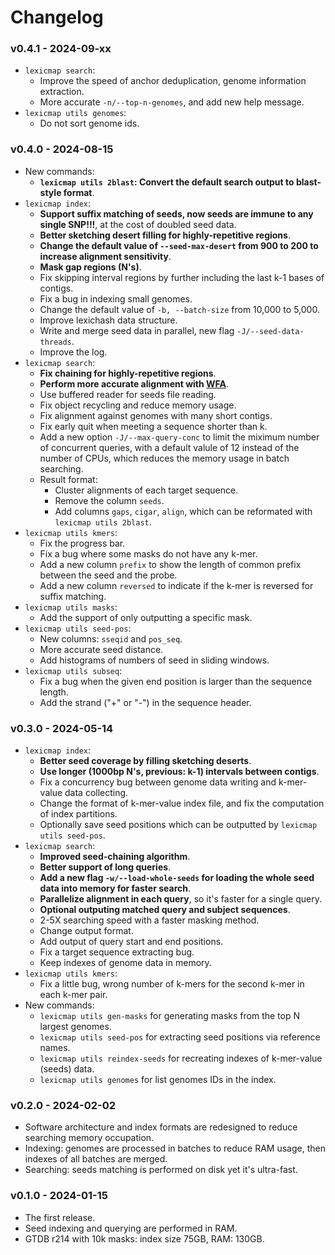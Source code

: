 # Changelog

### v0.4.1 - 2024-09-xx

- `lexicmap search`:
    - Improve the speed of anchor deduplication, genome information extraction.
    - More accurate `-n/--top-n-genomes`, and add new help message.
- `lexicmap utils genomes`:
    - Do not sort genome ids.

### v0.4.0 - 2024-08-15

- New commands:
    - **`lexicmap utils 2blast`: Convert the default search output to blast-style format**.
- `lexicmap index`:
    - **Support suffix matching of seeds, now seeds are immune to any single SNP!!!**, at the cost of doubled seed data.
    - **Better sketching desert filling for highly-repetitive regions**.
    - **Change the default value of `--seed-max-desert` from 900 to 200 to increase alignment sensitivity**.
    - **Mask gap regions (N's)**.
    - Fix skipping interval regions by further including the last k-1 bases of contigs.
    - Fix a bug in indexing small genomes.
    - Change the default value of `-b, --batch-size` from 10,000 to 5,000.
    - Improve lexichash data structure.
    - Write and merge seed data in parallel, new flag `-J/--seed-data-threads`.
    - Improve the log.
- `lexicmap search`:
    - **Fix chaining for highly-repetitive regions**.
    - **Perform more accurate alignment with [WFA](https://github.com/shenwei356/wfa)**.
    - Use buffered reader for seeds file reading.
    - Fix object recycling and reduce memory usage.
    - Fix alignment against genomes with many short contigs.
    - Fix early quit when meeting a sequence shorter than k.
    - Add a new option `-J/--max-query-conc` to limit the miximum number of concurrent queries,
      with a default valule of 12 instead of the number of CPUs, which reduces the memory usage
      in batch searching.
    - Result format:
        - Cluster alignments of each target sequence.
        - Remove the column `seeds`.
        - Add columns `gaps`, `cigar`, `align`, which can be reformated with `lexicmap utils 2blast`.
- `lexicmap utils kmers`:
    - Fix the progress bar.
    - Fix a bug where some masks do not have any k-mer.
    - Add a new column `prefix` to show the length of common prefix between the seed and the probe.
    - Add a new column `reversed` to indicate if the k-mer is reversed for suffix matching.
- `lexicmap utils masks`:
    - Add the support of only outputting a specific mask.
- `lexicmap utils seed-pos`:
    - New columns: `sseqid` and `pos_seq`.
    - More accurate seed distance.
    - Add histograms of numbers of seed in sliding windows.
- `lexicmap utils subseq`:
    - Fix a bug when the given end position is larger than the sequence length.
    - Add the strand ("+" or "-") in the sequence header.

### v0.3.0 - 2024-05-14

- `lexicmap index`:
    - **Better seed coverage by filling sketching deserts**.
    - **Use longer (1000bp N's, previous: k-1) intervals between contigs**.
    - Fix a concurrency bug between genome data writing and k-mer-value data collecting.
    - Change the format of k-mer-value index file, and fix the computation of index partitions.
    - Optionally save seed positions which can be outputted by `lexicmap utils seed-pos`.
- `lexicmap search`:
    - **Improved seed-chaining algorithm**.
    - **Better support of long queries**.
    - **Add a new flag `-w/--load-whole-seeds` for loading the whole seed data into memory for faster search**.
    - **Parallelize alignment in each query**, so it's faster for a single query.
    - **Optional outputing matched query and subject sequences**.
    - 2-5X searching speed with a faster masking method.
    - Change output format.
    - Add output of query start and end positions.
    - Fix a target sequence extracting bug.
    - Keep indexes of genome data in memory.
- `lexicmap utils kmers`:
    - Fix a little bug, wrong number of k-mers for the second k-mer in each k-mer pair.
- New commands:
    - `lexicmap utils gen-masks` for generating masks from the top N largest genomes.
    - `lexicmap utils seed-pos` for extracting seed positions via reference names.
    - `lexicmap utils reindex-seeds` for recreating indexes of k-mer-value (seeds) data.
    - `lexicmap utils genomes` for list genomes IDs in the index.

### v0.2.0 - 2024-02-02

- Software architecture and index formats are redesigned to reduce searching memory occupation.
- Indexing: genomes are processed in batches to reduce RAM usage, then indexes of all batches are merged.
- Searching: seeds matching is performed on disk yet it's ultra-fast.

### v0.1.0 - 2024-01-15

- The first release.
- Seed indexing and querying are performed in RAM.
- GTDB r214 with 10k masks: index size 75GB, RAM: 130GB.

